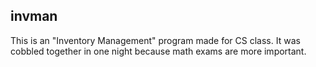 ## invman

This is an "Inventory Management" program made for CS class. It was cobbled
together in one night because math exams are more important.
